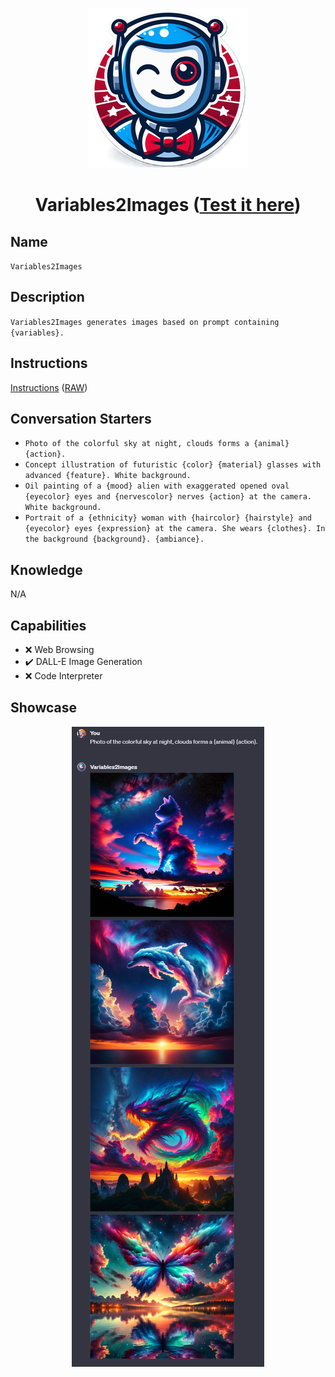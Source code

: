 <div align="center">

![Logo](../../../media/mygpts_logo256.png)

# Variables2Images ([Test it here](https://chat.openai.com/g/g-zMiJFVcFQ-variables2images))

</div>

## Name

`Variables2Images`

## Description

`Variables2Images generates images based on prompt containing {variables}.`

## Instructions

[Instructions](https://github.com/innovatodev/MyGPTs/blob/main/GPTs/Image/Variables2Images/Instructions.md)
([RAW](https://github.com/innovatodev/MyGPTs/raw/main/GPTs/Image/Variables2Images/Instructions.md))

## Conversation Starters

- `Photo of the colorful sky at night, clouds forms a {animal} {action}.`
- `Concept illustration of futuristic {color} {material} glasses with advanced {feature}. White background.`
- `Oil painting of a {mood} alien with exaggerated opened oval {eyecolor} eyes and {nervescolor} nerves {action} at the camera. White background.`
- `Portrait of a {ethnicity} woman with {haircolor} {hairstyle} and {eyecolor} eyes {expression} at the camera. She wears {clothes}. In the background {background}. {ambiance}.`

## Knowledge

N/A

## Capabilities

- ❌ Web Browsing
- ✔️ DALL-E Image Generation
- ❌ Code Interpreter

## Showcase

<div align="center">

![Logo](../../../media/Variables2Images_Showcase1.png)

</div>
